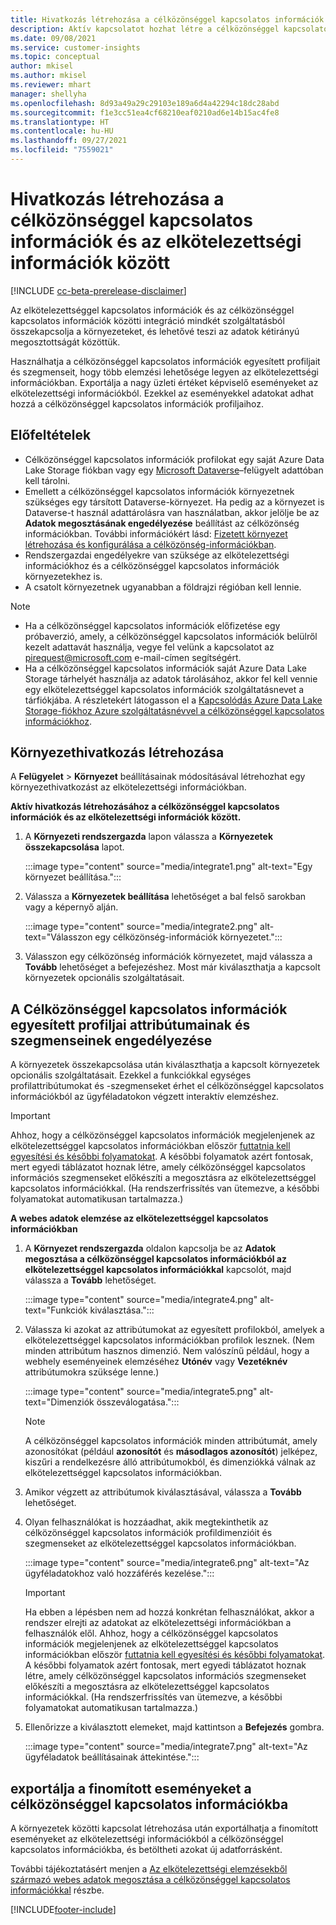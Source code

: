 ```yaml
---
title: Hivatkozás létrehozása a célközönséggel kapcsolatos információk és az elkötelezettségi információk között
description: Aktív kapcsolatot hozhat létre a célközönséggel kapcsolatos információk és az elkötelezettségi információk között, hogy lehetővé tegye az adatok kétirányú megosztását.
ms.date: 09/08/2021
ms.service: customer-insights
ms.topic: conceptual
author: mkisel
ms.author: mkisel
ms.reviewer: mhart
manager: shellyha
ms.openlocfilehash: 8d93a49a29c29103e189a6d4a42294c18dc28abd
ms.sourcegitcommit: f1e3cc51ea4cf68210eaf0210ad6e14b15ac4fe8
ms.translationtype: HT
ms.contentlocale: hu-HU
ms.lasthandoff: 09/27/2021
ms.locfileid: "7559021"
---
```

# <a name="create-a-link-between-audience-insights-and-engagement-insights"></a>Hivatkozás létrehozása a célközönséggel kapcsolatos információk és az elkötelezettségi információk között

[!INCLUDE [cc-beta-prerelease-disclaimer](includes/cc-beta-prerelease-disclaimer.md)]

Az elkötelezettséggel kapcsolatos információk és az célközönséggel kapcsolatos információk közötti integráció mindkét szolgáltatásból összekapcsolja a környezeteket, és lehetővé teszi az adatok kétirányú megosztottságát közöttük.

Használhatja a célközönséggel kapcsolatos információk egyesített profiljait és szegmenseit, hogy több elemzési lehetősége legyen az elkötelezettségi információkban. Exportálja a nagy üzleti értéket képviselő eseményeket az elkötelezettségi információkból. Ezekkel az eseményekkel adatokat adhat hozzá a célközönséggel kapcsolatos információk profiljaihoz.

## <a name="prerequisites"></a>Előfeltételek

- Célközönséggel kapcsolatos információk profilokat egy saját Azure Data Lake Storage fiókban vagy egy [Microsoft Dataverse](/powerapps/maker/data-platform/data-platform-intro.md)&ndash;felügyelt adattóban kell tárolni. 
- Emellett a célközönséggel kapcsolatos információk környezetnek szükséges egy társított Dataverse-környezet. Ha pedig az a környezet is Dataverse-t használ adattárolásra van használatban, akkor jelölje be az **Adatok megosztásának engedélyezése** beállítást az célközönség információkban. További információkért lásd: [Fizetett környezet létrehozása és konfigurálása a célközönség-információkban](../audience-insights/get-started-paid.md).
- Rendszergazdai engedélyekre van szüksége az elkötelezettségi információkhoz és a célközönséggel kapcsolatos információk környezetekhez is.
- A csatolt környezetnek ugyanabban a földrajzi régióban kell lennie.

> [!NOTE]
> - Ha a célközönséggel kapcsolatos információk előfizetése egy próbaverzió, amely, a célközönséggel kapcsolatos információk belülről kezelt adattavát használja, vegye fel velünk a kapcsolatot az [pirequest@microsoft.com](mailto:pirequest@microsoft.com) e-mail-címen segítségért. 
> - Ha a célközönséggel kapcsolatos információk saját Azure Data Lake Storage tárhelyét használja az adatok tárolásához, akkor fel kell vennie egy elkötelezettséggel kapcsolatos információk szolgáltatásnevet a tárfiókjába. A részletekért látogasson el a [Kapcsolódás Azure Data Lake Storage-fiókhoz Azure szolgáltatásnévvel a célközönséggel kapcsolatos információkhoz](../audience-insights/connect-service-principal.md). 


## <a name="create-an-environment-link"></a>Környezethivatkozás létrehozása

A **Felügyelet** > **Környezet** beállításainak módosításával létrehozhat egy környezethivatkozást az elkötelezettségi információkban.

**Aktív hivatkozás létrehozásához a célközönséggel kapcsolatos információk és az elkötelezettségi információk között.**

1. A **Környezeti rendszergazda** lapon válassza a **Környezetek összekapcsolása** lapot.

    :::image type="content" source="media/integrate1.png" alt-text="Egy környezet beállítása.":::

1. Válassza a **Környezetek beállítása** lehetőséget a bal felső sarokban vagy a képernyő alján.

     :::image type="content" source="media/integrate2.png" alt-text="Válasszon egy célközönség-információk környezetet.":::

1. Válasszon egy célközönség információk környezetet, majd válassza a **Tovább** lehetőséget a befejezéshez. Most már kiválaszthatja a kapcsolt környezetek opcionális szolgáltatásait.
 
## <a name="enable-audience-insights-unified-profiles-attributes-and-segments"></a>A Célközönséggel kapcsolatos információk egyesített profiljai attribútumainak és szegmenseinek engedélyezése

A környezetek összekapcsolása után kiválaszthatja a kapcsolt környezetek opcionális szolgáltatásait. Ezekkel a funkciókkal egységes profilattribútumokat és -szegmenseket érhet el célközönséggel kapcsolatos információkból az ügyféladatokon végzett interaktív elemzéshez.

> [!IMPORTANT]
> Ahhoz, hogy a célközönséggel kapcsolatos információk megjelenjenek az elkötelezettséggel kapcsolatos információkban először [futtatnia kell egyesítési és későbbi folyamatokat](../audience-insights/merge-entities.md). A későbbi folyamatok azért fontosak, mert egyedi táblázatot hoznak létre, amely célközönséggel kapcsolatos információs szegmenseket előkészíti a megosztásra az elkötelezettséggel kapcsolatos információkkal. (Ha rendszerfrissítés van ütemezve, a későbbi folyamatokat automatikusan tartalmazza.)

**A webes adatok elemzése az elkötelezettséggel kapcsolatos információkban**

1. A **Környezet rendszergazda** oldalon kapcsolja be az **Adatok megosztása a célközönséggel kapcsolatos információkból az elkötelezettséggel kapcsolatos információkkal** kapcsolót, majd válassza a **Tovább** lehetőséget.

    :::image type="content" source="media/integrate4.png" alt-text="Funkciók kiválasztása.":::

1. Válassza ki azokat az attribútumokat az egyesített profilokból, amelyek a elkötelezettséggel kapcsolatos információkban profilok lesznek. (Nem minden attribútum hasznos dimenzió. Nem valószínű például, hogy a webhely eseményeinek elemzéséhez **Utónév** vagy **Vezetéknév** attribútumokra szüksége lenne.)

    :::image type="content" source="media/integrate5.png" alt-text="Dimenziók összeválogatása.":::

   >[!NOTE]
   > A célközönséggel kapcsolatos információk minden attribútumát, amely azonosítókat (például **azonosítót** és **másodlagos azonosítót**) jelképez, kiszűri a rendelkezésre álló attribútumokból, és dimenziókká válnak az elkötelezettséggel kapcsolatos információkban.

1. Amikor végzett az attribútumok kiválasztásával, válassza a **Tovább** lehetőséget.
1. Olyan felhasználókat is hozzáadhat, akik megtekinthetik az célközönséggel kapcsolatos információk profildimenzióit és szegmenseket az elkötelezettséggel kapcsolatos információkban.

    :::image type="content" source="media/integrate6.png" alt-text="Az ügyféladatokhoz való hozzáférés kezelése.":::

   > [!IMPORTANT]
   > Ha ebben a lépésben nem ad hozzá konkrétan felhasználókat, akkor a rendszer elrejti az adatokat az elkötelezettségi információkban a felhasználók elől.
   > Ahhoz, hogy a célközönséggel kapcsolatos információk megjelenjenek az elkötelezettséggel kapcsolatos információkban először [futtatnia kell egyesítési és későbbi folyamatokat](../audience-insights/merge-entities.md). A későbbi folyamatok azért fontosak, mert egyedi táblázatot hoznak létre, amely célközönséggel kapcsolatos információs szegmenseket előkészíti a megosztásra az elkötelezettséggel kapcsolatos információkkal. (Ha rendszerfrissítés van ütemezve, a későbbi folyamatokat automatikusan tartalmazza.)

1. Ellenőrizze a kiválasztott elemeket, majd kattintson a **Befejezés** gombra.

    :::image type="content" source="media/integrate7.png" alt-text="Az ügyféladatok beállításainak áttekintése.":::

## <a name="export-refined-events-to-audience-insights"></a>exportálja a finomított eseményeket a célközönséggel kapcsolatos információkba

A környezetek közötti kapcsolat létrehozása után exportálhatja a finomított eseményeket az elkötelezettségi információkból a célközönséggel kapcsolatos információkba, és betöltheti azokat új adatforrásként. 

További tájékoztatásért menjen a [Az elkötelezettségi elemzésekből származó webes adatok megosztása a célközönséggel kapcsolatos információkkal](../audience-insights/integrate-engagement-insights.md) részbe.

<!--
## Share engagement insights refined events with audience insights

After you create a link between environments, a new option becomes available for you to share [refined events](refined-events.md) with audience insights.

Consider the following when creating refined events for audience insights: 

- Provide a meaningful name for the refined event. It will be used as an activity name in audience insights.
- Select at least the following properties to create an activity in audience insights: 
    - Signal.Action.Name indicates the activity details.
    - Signal.User.Id maps with the customer ID.
    - Signal.View.Uri is a web address as a basis for segments or measures.
    - Signal.Export.Id is a primary key for events.
    - Signal.Timestamp determines the date and time for the activity.

To share refined events:

1. From the engagement insights menu, select **Data** and then select the **Events** tab.
2. On the **Action** menu, select **Share as activity**.

    :::image type="content" source="media/integrate8.png" alt-text="Data shared events settings.":::

3. You can view and stop actively shared events on the **Export and Sharing** tab.
4. -- per Michael K, we need a mock here (Mukesh needs to update to reflect what happens in AUI once a user shares a refined event (i.e. no longer AUI, data wrangler needs to go discover data in the storage, the shared event is available as a DS and entity, correct?)

### Attach refined events shared as activities to unified profiles in audience insights

You can bring customer web activity data from engagement insights into audience insights. In addition to transactional, demographic, or behavioral data, you can view activities on the web in unified customer profiles. You can then use these profiles to get insights such as segments, measures, and predictions for audience activation.

Follow the steps in [data unification](../audience-insights/data-unification.md) to map, match, and merge website authentication information to unified profiles in audience insights.

You can also share refined events that are now available in audience insights, identified as data sources and entities. 

Next, you can relate event data from engagement insights as unified activities in customer profiles.

### Relate refined event data as an activity of a customer profile

After unifying the data, you can configure the activity for the customer profile. For more information, go to [Customer activities](../audience-insights/activities.md).

:::image type="content" source="media/web-event-activity.png" alt-text="Activities page with expanded Edit activity pane.":::

Next, configure the new activity by using mapping elements: 

- **Primary Key**: Signal.Export.Id, a unique ID that is available for every event record in engagement insights. This property is automatically generated.

- **Timestamp**: Signal.Timestamp in the event property.

- **Event**: Signal.Name, the event name that you want to track.

- **Web address**: Signal.View.Uri that refers to the URI of the page that created the event.

- **Details**: Signal.Action.Name to represent the information to associate with the event. The selected property in this case indicates that the event is for email promotion.

- **Activity type**: In this example, we choose the existing activity type WebLog. This selection is a useful filter option to run prediction models or create segments based on this activity type.

- **Set up relationship**: This important setting ties the activity to existing customer profiles. **Signal.User.Id** is the identifier configured in the SDK to be collected. It relates to the user ID in other data sources that are configured in audience insights. 

This example configures the relationship between Signal.User.Id and RetailCustomers:CustomerRetailId, which is the primary key that was identified in the map step of the data unification process.

After processing the activities, you can review customer records and open a customer card to see activities from engagement insights in the timeline. 

> [!TIP]
> To find a customer ID that has an engagement insights activity, go to **Entities** and preview the data for the UnifiedActivity entity. **ActivityTypeDisplay = WebLog** contains the engagement insights activity configured in the preceding example. Copy the customer ID for one of those records and search<!--note from editor: Edit okay? I couldn't quite follow this.-- > for that ID on the **Customers** page.

--> 

[!INCLUDE[footer-include](../includes/footer-banner.md)]

